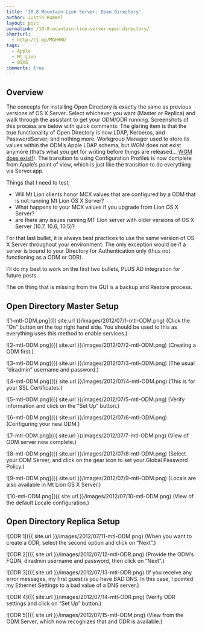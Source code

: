 ```yaml
---
title: '10.8 Mountain Lion Server: Open Directory'
author: Justin Rummel
layout: post
permalink: /10-8-mountain-lion-server-open-directory/
shorturl:
  - http://j.mp/MGHHKU
tags: 
  - Apple
  - Mt Lion
  - OSXS
comments: true
---
```

Overview
---
The concepts for installing Open Directory is exactly the same as previous versions of OS X Server. Select whichever you want (Master or Replica) and walk through the assistant to get your ODM/ODR running. Screenshots of this process are below with quick comments. The glaring item is that the true functionality of Open Directory is now LDAP, Kerberos, and PasswordServer; and nothing more. Workgroup Manager used to store its values within the ODM’s Apple LDAP schema, but WGM does not exist anymore (that’s what you get for writing before things are released… [WGM does exist!][DL1567]). The transition to using Configuration Profiles is now complete from Apple’s point of view, which is just like the transition to do everything via Server.app.

[DL1567]: http://support.apple.com/kb/DL1567

Things that I need to test;

*   Will Mt Lion clients honor MCX values that are configured by a ODM that is not running Mt Lion OS X Server?
*   What happens to your MCX values if you upgrade from Lion OS X Server?
*   are there any issues running MT Lion server with older versions of OS X Server (10.7, 10.6, 10.5)?

For that last bullet, it is always best practices to use the same version of OS X Server throughout your environment. The only exception would be if a server is bound to your Directory for Authentication only (thus not functioning as a ODM or ODR).

I’ll do my best to work on the first two bullets, PLUS AD integration for future posts.

The on thing that is missing from the GUI is a backup and Restore process. 

Open Directory Master Setup
---
![1-mtl-ODM.png]({{ site.url }}/images/2012/07/1-mtl-ODM.png)
(Click the “On” button on the top right hand side. You should be used to this as everything uses this method to enable services.)

![2-mtl-ODM.png]({{ site.url }}/images/2012/07/2-mtl-ODM.png)
(Creating a ODM first.)

![3-mtl-ODM.png]({{ site.url }}/images/2012/07/3-mtl-ODM.png)
(The usual “diradmin” username and password.)

![4-mtl-ODM.png]({{ site.url }}/images/2012/07/4-mtl-ODM.png)
(This is for your SSL Certificates.)

![5-mtl-ODM.png]({{ site.url }}/images/2012/07/5-mtl-ODM.png)
(Verify information and click on the “Set Up” button.)

![6-mtl-ODM.png]({{ site.url }}/images/2012/07/6-mtl-ODM.png)
(Configuring your new ODM.)

![7-mtl-ODM.png]({{ site.url }}/images/2012/07/7-mtl-ODM.png)
(View of ODM server now complete.)

![8-mtl-ODM.png]({{ site.url }}/images/2012/07/8-mtl-ODM.png)
(Select your ODM Server, and click on the gear icon to set your Global Password Policy.)

![9-mtl-ODM.png]({{ site.url }}/images/2012/07/9-mtl-ODM.png)
(Locals are also available in Mt Lion OS X Server.)

![10-mtl-ODM.png]({{ site.url }}/images/2012/07/10-mtl-ODM.png)
(View of the default Locale configuration.)

Open Directory Replica Setup
---
![ODR 1]({{ site.url }}/images/2012/07/11-mtl-ODM.png)
(When you want to create a ODR, select the second option and click on “Next”.)

![ODR 2]({{ site.url }}/images/2012/07/12-mtl-ODR.png)
(Provide the ODM’s FQDN, diradmin username and password, then click on “Next”.)

![ODR 3]({{ site.url }}/images/2012/07/13-mtl-ODR.png)
(If you receive any error messages, my first guest is you have BAD DNS. In this case, I pointed my Ethernet Settings to a bad value of a DNS server.)

![ODR 4]({{ site.url }}/images/2012/07/14-mtl-ODR.png)
(Verify ODR settings and click on “Set Up” button.)

![ODR 5]({{ site.url }}/images/2012/07/15-mtl-ODM.png)
(View from the ODM Server, which now recognizes that and ODR is available.)
